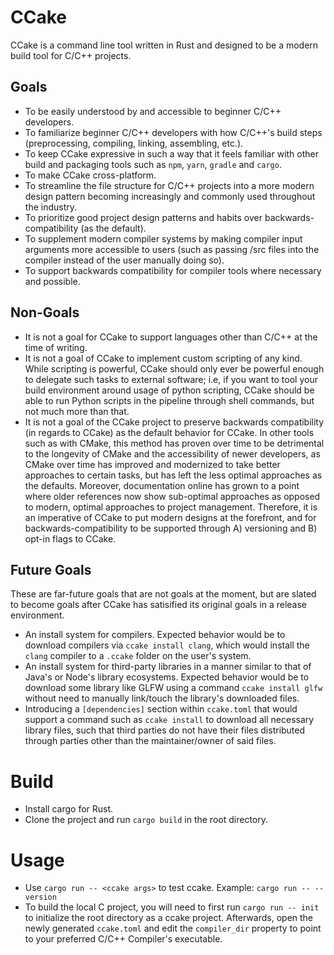 # CCake
CCake is a command line tool written in Rust and designed to be a modern build tool for C/C++ projects.

## Goals
- To be easily understood by and accessible to beginner C/C++ developers.
- To familiarize beginner C/C++ developers with how C/C++'s build steps (preprocessing, compiling, linking, assembling, etc.).
- To keep CCake expressive in such a way that it feels familiar with other build and packaging tools such as `npm`, `yarn`, `gradle` and `cargo`.
- To make CCake cross-platform.
- To streamline the file structure for C/C++ projects into a more modern design pattern becoming increasingly and commonly used throughout the industry.
- To prioritize good project design patterns and habits over backwards-compatibility (as the default).
- To supplement modern compiler systems by making compiler input arguments more accessible to users (such as passing /src files into the compiler instead of the user manually doing so).
- To support backwards compatibility for compiler tools where necessary and possible.

## Non-Goals
- It is not a goal for CCake to support languages other than C/C++ at the time of writing.
- It is not a goal of CCake to implement custom scripting of any kind. While scripting is powerful, CCake should only ever be powerful enough to delegate such tasks to external software; i.e, if you want to tool your build environment around usage of python scripting, CCake should be able to run Python scripts in the pipeline through shell commands, but not much more than that.
- It is not a goal of the CCake project to preserve backwards compatibility (in regards to CCake) as the default behavior for CCake. In other tools such as with CMake, this method has proven over time to be detrimental to the longevity of CMake and the accessibility of newer developers, as CMake over time has improved and modernized to take better approaches to certain tasks, but has left the less optimal approaches as the defaults. Moreover, documentation online has grown to a point where older references now show sub-optimal approaches as opposed to modern, optimal approaches to project management. Therefore, it is an imperative of CCake to put modern designs at the forefront, and for backwards-compatibility to be supported through A) versioning and B) opt-in flags to CCake.

## Future Goals
These are far-future goals that are not goals at the moment, but are slated to become goals after CCake has satisified its original goals in a release environment.
- An install system for compilers. Expected behavior would be to download compilers via `ccake install clang`, which would install the `clang` compiler to a `.ccake` folder on the user's system.
- An install system for third-party libraries in a manner similar to that of Java's or Node's library ecosystems. Expected behavior would be to download some library like GLFW using a command `ccake install glfw` without need to manually link/touch the library's downloaded files.
- Introducing a `[dependencies]` section within `ccake.toml` that would support a command such as `ccake install` to download all necessary library files, such that third parties do not have their files distributed through parties other than the maintainer/owner of said files.

# Build
- Install cargo for Rust.
- Clone the project and run `cargo build` in the root directory.

# Usage
- Use `cargo run -- <ccake args>` to test ccake. Example: `cargo run -- --version`
- To build the local C project, you will need to first run `cargo run -- init` to initialize the root directory as a ccake project. Afterwards, open the newly generated `ccake.toml` and edit the `compiler_dir` property to point to your preferred C/C++ Compiler's executable.